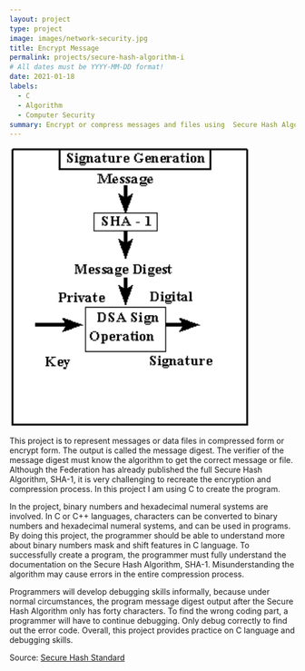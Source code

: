 ```yaml
---
layout: project
type: project
image: images/network-security.jpg
title: Encrypt Message
permalink: projects/secure-hash-algorithm-i
# All dates must be YYYY-MM-DD format!
date: 2021-01-18
labels:
  - C
  - Algorithm
  - Computer Security
summary: Encrypt or compress messages and files using  Secure Hash Algorithm, SHA-1.
---
```


  <img class="ui image" src="../images/hsa-i.png">

This project is to represent messages or data files in compressed form or encrypt form. The output is called the message digest. The verifier of the message digest must know the algorithm to get the correct message or file. Although the Federation has already published the full Secure Hash Algorithm, SHA-1, it is very challenging to recreate the encryption and compression process. In this project I am using C to create the program.

In the project, binary numbers and hexadecimal numeral systems are involved. In C or C++ languages, characters can be converted to binary numbers and hexadecimal numeral systems, and can be used in programs. By doing this project, the programmer should be able to understand more about binary numbers mask and shift features in C language. To successfully create a program, the programmer must fully understand the documentation on the Secure Hash Algorithm, SHA-1. Misunderstanding the algorithm may cause errors in the entire compression process.

Programmers will develop debugging skills informally, because under normal circumstances, the program message digest output after the Secure Hash Algorithm only has forty characters. To find the wrong coding part, a programmer will have to continue debugging. Only debug correctly to find out the error code. Overall, this project provides practice on C language and debugging skills.

Source: <a href="https://github.com/sulao1999/project-poke-and-sha/tree/main/secure-hash-standard"> Secure Hash Standard </a>

